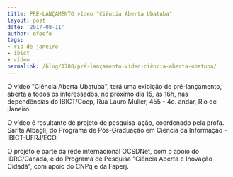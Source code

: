 ```yaml
---
title: PRÉ-LANÇAMENTO vídeo "Ciência Aberta Ubatuba"
layout: post
date: '2017-08-11'
author: efeefe
tags:
- rio de janeiro
- ibict
- vídeo
permalink: /blog/1708/pré-lançamento-vídeo-ciência-aberta-ubatuba/
---
```


O vídeo "Ciência Aberta Ubatuba", terá uma exibição de pré-lançamento, aberta a todos os interessados, no próximo dia 15, às 16h, nas dependências do IBICT/Coep, Rua Lauro Muller, 455 - 4o. andar, Rio de Janeiro.

O vídeo é resultante de projeto de pesquisa-ação, coordenado pela profa. Sarita Albagli, do Programa de Pós-Graduação em Ciência da Informação - IBICT-UFRJ/ECO.

O projeto é parte da rede internacional OCSDNet, com o apoio do IDRC/Canadá, e do Programa de Pesquisa "Ciência Aberta e Inovação Cidadã", com apoio do CNPq e da Faperj.
